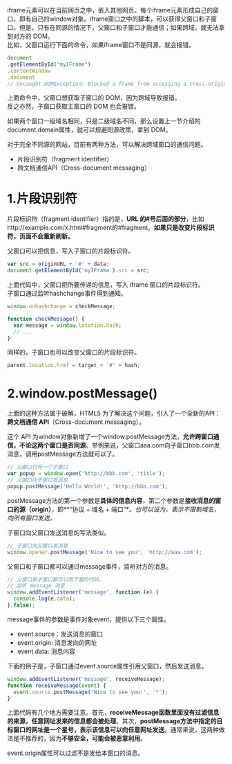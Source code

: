 iframe元素可以在当前网页之中，嵌入其他网页。每个iframe元素形成自己的窗口，即有自己的window对象。iframe窗口之中的脚本，可以获得父窗口和子窗口。但是，只有在同源的情况下，父窗口和子窗口才能通信；如果跨域，就无法拿到对方的 DOM。<br />比如，父窗口运行下面的命令，如果iframe窗口不是同源，就会报错。
```javascript
document
.getElementById("myIFrame")
.contentWindow
.document
// Uncaught DOMException: Blocked a frame from accessing a cross-origin frame.
```
上面命令中，父窗口想获取子窗口的 DOM，因为跨域导致报错。<br />反之亦然，子窗口获取主窗口的 DOM 也会报错。

如果两个窗口一级域名相同，只是二级域名不同，那么设置上一节介绍的document.domain属性，就可以规避同源政策，拿到 DOM。

对于完全不同源的网站，目前有两种方法，可以解决跨域窗口的通信问题。

- 片段识别符（fragment identifier）
- 跨文档通信API（Cross-document messaging）

# 1.片段识别符
片段标识符（fragment identifier）指的是，**URL 的#号后面的部分**，比如http://example.com/x.html#fragment的#fragment。**如果只是改变片段标识符，页面不会重新刷新。**

父窗口可以把信息，写入子窗口的片段标识符。

```javascript
var src = originURL + '#' + data;
document.getElementById('myIFrame').src = src;
```

上面代码中，父窗口把所要传递的信息，写入 iframe 窗口的片段标识符。<br />子窗口通过监听hashchange事件得到通知。

```javascript
window.onhashchange = checkMessage;

function checkMessage() {
  var message = window.location.hash;
  // ...
}
```
同样的，子窗口也可以改变父窗口的片段标识符。

```javascript
parent.location.href = target + '#' + hash;
```


# 2.window.postMessage()
上面的这种方法属于破解，HTML5 为了解决这个问题，引入了一个全新的API：**跨文档通信 API**（Cross-document messaging）。

这个 API 为window对象新增了一个window.postMessage方法，**允许跨窗口通信，不论这两个窗口是否同源**。举例来说，父窗口aaa.com向子窗口bbb.com发消息，调用postMessage方法就可以了。
```javascript
// 父窗口打开一个子窗口
var popup = window.open('http://bbb.com', 'title');
// 父窗口向子窗口发消息
popup.postMessage('Hello World!', 'http://bbb.com');
```
postMessage方法的第一个参数是**具体的信息内容**，第二个参数是**接收消息的窗口的源（origin）**，即**“协议 + 域名 + 端口”**。**也可以设为*，表示不限制域名，向所有窗口发送。**

 子窗口向父窗口发送消息的写法类似。
```javascript
// 子窗口向父窗口发消息
window.opener.postMessage('Nice to see you', 'http://aaa.com');
```
父窗口和子窗口都可以通过message事件，监听对方的消息。
```javascript
// 父窗口和子窗口都可以用下面的代码，
// 监听 message 消息
window.addEventListener('message', function (e) {
  console.log(e.data);
},false);
```
message事件的参数是事件对象event，提供以下三个属性。

- event.source：发送消息的窗口
- event.origin: 消息发向的网址
- event.data: 消息内容

下面的例子是，子窗口通过event.source属性引用父窗口，然后发送消息。
```javascript
window.addEventListener('message', receiveMessage);
function receiveMessage(event) {
  event.source.postMessage('Nice to see you!', '*');
}
```
上面代码有几个地方需要注意。首先，**receiveMessage函数里面没有过滤信息的来源，任意网址发来的信息都会被处理**。其次，**postMessage方法中指定的目标窗口的网址是一个星号，表示该信息可以向任意网址发送**。通常来说，这两种做法是不推荐的，因为**不够安全，可能会被恶意利用**。

event.origin属性可以过滤不是发给本窗口的消息。

# <br />
